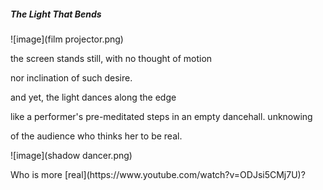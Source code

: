 <h5> The Light That Bends</h5>
![image](film projector.png)

<p> the screen stands still, with no thought of motion</p>
<p>nor inclination of such desire.</p>
<p>and yet, the light dances along the edge</p>
like a performer's pre-meditated steps in an empty dancehall. unknowing  
<p>of the audience who thinks her to be real.</p>
![image](shadow dancer.png)
<p>Who is more [real](https://www.youtube.com/watch?v=ODJsi5CMj7U)?</p>
